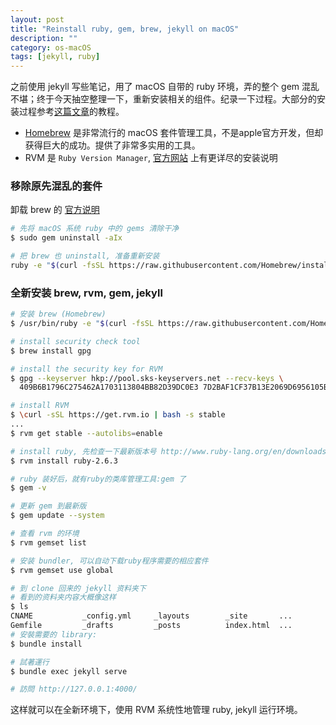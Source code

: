 ```yaml
---
layout: post
title: "Reinstall ruby, gem, brew, jekyll on macOS"
description: ""
category: os-macOS
tags: [jekyll, ruby]
---
```


之前使用 jekyll 写些笔记，用了 macOS 自带的 ruby 环境，弄的整个 gem 混乱不堪；终于今天抽空整理一下，重新安装相关的组件。纪录一下过程。大部分的安装过程参考[这篇文章](http://railsapps.github.io/installrubyonrails-mac.html)的教程。

- [Homebrew](http://brew.sh/) 是非常流行的 macOS 套件管理工具，不是apple官方开发，但却获得巨大的成功。提供了非常多实用的工具。
- RVM 是 `Ruby Version Manager`, [官方网站](https://rvm.io/) 上有更详尽的安装说明

### 移除原先混乱的套件

卸载 brew 的 [官方说明](https://github.com/Homebrew/brew/blob/master/share/doc/homebrew/FAQ.md)

```bash
# 先将 macOS 系统 ruby 中的 gems 清除干净
$ sudo gem uninstall -aIx

# 把 brew 也 uninstall, 准备重新安装
ruby -e "$(curl -fsSL https://raw.githubusercontent.com/Homebrew/install/master/uninstall)"
```

### 全新安装 brew, rvm, gem, jekyll

```bash
# 安装 brew (Homebrew)
$ /usr/bin/ruby -e "$(curl -fsSL https://raw.githubusercontent.com/Homebrew/install/master/install)"

# install security check tool
$ brew install gpg

# install the security key for RVM
$ gpg --keyserver hkp://pool.sks-keyservers.net --recv-keys \
  409B6B1796C275462A1703113804BB82D39DC0E3 7D2BAF1CF37B13E2069D6956105BD0E739499BDB

# install RVM
$ \curl -sSL https://get.rvm.io | bash -s stable
...
$ rvm get stable --autolibs=enable

# install ruby, 先检查一下最新版本号 http://www.ruby-lang.org/en/downloads/
$ rvm install ruby-2.6.3

# ruby 装好后，就有ruby的类库管理工具:gem 了
$ gem -v

# 更新 gem 到最新版
$ gem update --system

# 查看 rvm 的环境
$ rvm gemset list

# 安装 bundler, 可以自动下载ruby程序需要的相应套件
$ rvm gemset use global

# 到 clone 回来的 jekyll 资料夹下
# 看到的资料夹内容大概像这样
$ ls
CNAME           _config.yml     _layouts        _site       ... 
Gemfile         _drafts         _posts          index.html  ...
# 安裝需要的 library:
$ bundle install

# 試著運行
$ bundle exec jekyll serve

# 訪問 http://127.0.0.1:4000/
```

这样就可以在全新环境下，使用 RVM 系统性地管理 ruby, jekyll 运行环境。

